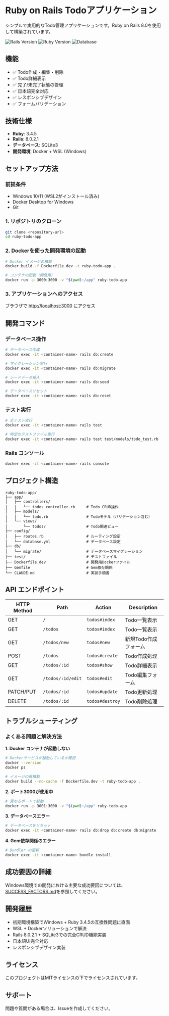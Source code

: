 # Ruby on Rails Todoアプリケーション

シンプルで実用的なTodo管理アプリケーションです。Ruby on Rails 8.0を使用して構築されています。

![Rails Version](https://img.shields.io/badge/Rails-8.0.2.1-red.svg)
![Ruby Version](https://img.shields.io/badge/Ruby-3.4.5-red.svg)
![Database](https://img.shields.io/badge/Database-SQLite3-blue.svg)

## 機能

- ✅ Todo作成・編集・削除
- ✅ Todo詳細表示
- ✅ 完了/未完了状態の管理
- ✅ 日本語完全対応
- ✅ レスポンシブデザイン
- ✅ フォームバリデーション

## 技術仕様

- **Ruby**: 3.4.5
- **Rails**: 8.0.2.1
- **データベース**: SQLite3
- **開発環境**: Docker + WSL (Windows)

## セットアップ方法

### 前提条件

- Windows 10/11 (WSL2がインストール済み)
- Docker Desktop for Windows
- Git

### 1. リポジトリのクローン

```bash
git clone <repository-url>
cd ruby-todo-app
```

### 2. Dockerを使った開発環境の起動

```bash
# Docker イメージの構築
docker build -f Dockerfile.dev -t ruby-todo-app .

# コンテナの起動（開発用）
docker run -p 3000:3000 -v "$(pwd):/app" ruby-todo-app
```

### 3. アプリケーションへのアクセス

ブラウザで [http://localhost:3000](http://localhost:3000) にアクセス

## 開発コマンド

### データベース操作

```bash
# データベース作成
docker exec -it <container-name> rails db:create

# マイグレーション実行
docker exec -it <container-name> rails db:migrate

# シードデータ投入
docker exec -it <container-name> rails db:seed

# データベースリセット
docker exec -it <container-name> rails db:reset
```

### テスト実行

```bash
# 全テスト実行
docker exec -it <container-name> rails test

# 特定のテストファイル実行
docker exec -it <container-name> rails test test/models/todo_test.rb
```

### Rails コンソール

```bash
docker exec -it <container-name> rails console
```

## プロジェクト構造

```
ruby-todo-app/
├── app/
│   ├── controllers/
│   │   └── todos_controller.rb     # Todo CRUD操作
│   ├── models/
│   │   └── todo.rb                 # Todoモデル（バリデーション含む）
│   └── views/
│       └── todos/                  # Todo関連ビュー
├── config/
│   ├── routes.rb                   # ルーティング設定
│   └── database.yml                # データベース設定
├── db/
│   └── migrate/                    # データベースマイグレーション
├── test/                           # テストファイル
├── Dockerfile.dev                  # 開発用Dockerファイル
├── Gemfile                         # Gem依存関係
└── CLAUDE.md                       # 実装手順書
```

## API エンドポイント

| HTTP Method | Path | Action | Description |
|-------------|------|--------|-------------|
| GET | `/` | `todos#index` | Todo一覧表示 |
| GET | `/todos` | `todos#index` | Todo一覧表示 |
| GET | `/todos/new` | `todos#new` | 新規Todo作成フォーム |
| POST | `/todos` | `todos#create` | Todo作成処理 |
| GET | `/todos/:id` | `todos#show` | Todo詳細表示 |
| GET | `/todos/:id/edit` | `todos#edit` | Todo編集フォーム |
| PATCH/PUT | `/todos/:id` | `todos#update` | Todo更新処理 |
| DELETE | `/todos/:id` | `todos#destroy` | Todo削除処理 |

## トラブルシューティング

### よくある問題と解決方法

**1. Docker コンテナが起動しない**
```bash
# Dockerサービスが起動しているか確認
docker --version
docker ps

# イメージの再構築
docker build --no-cache -f Dockerfile.dev -t ruby-todo-app .
```

**2. ポート3000が使用中**
```bash
# 異なるポートで起動
docker run -p 3001:3000 -v "$(pwd):/app" ruby-todo-app
```

**3. データベースエラー**
```bash
# データベースをリセット
docker exec -it <container-name> rails db:drop db:create db:migrate
```

**4. Gem依存関係のエラー**
```bash
# Bundler の更新
docker exec -it <container-name> bundle install
```

## 成功要因の詳細

Windows環境での開発における主要な成功要因については、[SUCCESS_FACTORS.md](SUCCESS_FACTORS.md)を参照してください。

## 開発履歴

- 初期環境構築でWindows + Ruby 3.4.5の互換性問題に直面
- WSL + Dockerソリューションで解決
- Rails 8.0.2.1 + SQLite3での完全CRUD機能実装
- 日本語UI完全対応
- レスポンシブデザイン実装

## ライセンス

このプロジェクトはMITライセンスの下でライセンスされています。

## サポート

問題や質問がある場合は、Issueを作成してください。
